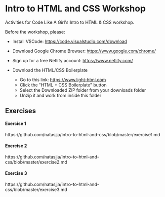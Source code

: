 # Intro to HTML and CSS Workshop

Activities for Code Like A Girl's Intro to HTML &amp; CSS workshop. 

Before the workshop, please:

- Install VSCode: https://code.visualstudio.com/download
- Download Google Chrome Browser: https://www.google.com/chrome/ 
- Sign up for a free Netlify account: https://www.netlify.com/

- Download the HTML/CSS Boilerplate
  * Go to this link: https://www.light-html.com 
  * Click the "HTML + CSS Boilerplate" button
  * Select the Downloaded ZIP folder from your downloads folder
  * Unzip it and work from inside this folder

<h2>Exercises</h2>

<h4>Exercise 1</h4>
https://github.com/natasjja/intro-to-html-and-css/blob/master/exercise1.md

<h4>Exercise 2</h4>
https://github.com/natasjja/intro-to-html-and-css/blob/master/exercise2.md

<h4>Exercise 3</h4>
https://github.com/natasjja/intro-to-html-and-css/blob/master/exercise3.md
